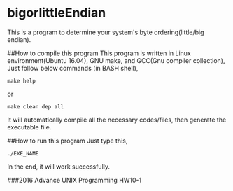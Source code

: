 # bigorlittleEndian
This is a program to determine your system's byte ordering(little/big endian).

##How to compile this program
This program is written in Linux environment(Ubuntu 16.04), GNU make, and GCC(Gnu compiler collection),
Just follow below commands (in BASH shell),
```
make help
```

or

```
make clean dep all
```
It will automatically compile all the necessary codes/files, then generate the executable file.

##How to run this program
Just type this,
```
./EXE_NAME
```

In the end, it will work successfully.

###2016 Advance UNIX Programming HW10-1
